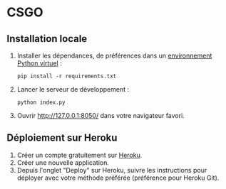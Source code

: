 # CSGO

## Installation locale

1. Installer les dépendances, de préférences dans un
   [environnement Python virtuel](https://docs.python.org/dev/library/venv.html) :

       pip install -r requirements.txt

2. Lancer le serveur de développement :

       python index.py

3. Ouvrir http://127.0.0.1:8050/ dans votre navigateur favori.

## Déploiement sur Heroku

1. Créer un compte gratuitement sur [Heroku](https://www.heroku.com).
2. Créer une nouvelle application.
3. Depuis l'onglet "Deploy" sur Heroku, suivre les instructions pour déployer
   avec votre méthode préférée (préférence pour Heroku Git).
